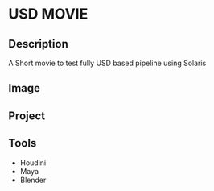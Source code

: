 # USD MOVIE

## Description

A Short movie to test fully USD based pipeline using Solaris

## Image

## Project

## Tools

- Houdini
- Maya
- Blender
